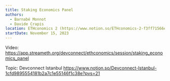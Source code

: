 ```yaml
---
title: Staking Economics Panel
authors:
  - Barnabé Monnot
  - Davide Crapis
location: ETHconomics 2 (https://www.notion.so/ETHconomics-2-f3ff71566e8140bfa832c2462288a14c?pvs=21)
startDate: November 15, 2023
---
```


Video: <https://app.streameth.org/devconnect/ethconomics/session/staking_economics_panel>

Topic: Devconnect Istanbul <https://www.notion.so/Devconnect-Istanbul-1cfd9895554181b2a7c1e55146f1c38e?pvs=21>
